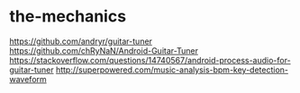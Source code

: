 # the-mechanics
https://github.com/andryr/guitar-tuner
https://github.com/chRyNaN/Android-Guitar-Tuner
https://stackoverflow.com/questions/14740567/android-process-audio-for-guitar-tuner
http://superpowered.com/music-analysis-bpm-key-detection-waveform
